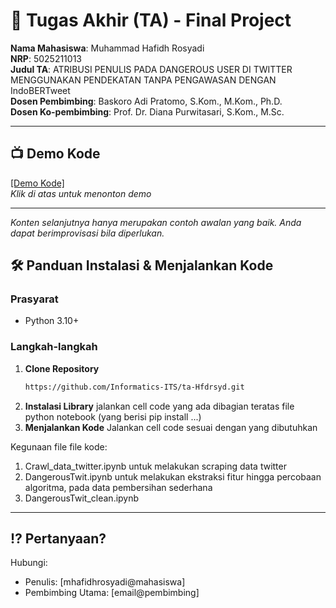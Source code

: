 # 🏁 Tugas Akhir (TA) - Final Project

**Nama Mahasiswa**: Muhammad Hafidh Rosyadi  
**NRP**: 5025211013  
**Judul TA**: ATRIBUSI PENULIS PADA DANGEROUS USER DI TWITTER MENGGUNAKAN PENDEKATAN TANPA PENGAWASAN DENGAN IndoBERTweet  
**Dosen Pembimbing**: Baskoro Adi Pratomo, S.Kom., M.Kom., Ph.D.  
**Dosen Ko-pembimbing**: Prof. Dr. Diana Purwitasari, S.Kom., M.Sc.  

---

## 📺 Demo Kode  


[[Demo Kode]](https://www.youtube.com/watch?v=`VIDEO_ID`)  
*Klik di atas untuk menonton demo*

---

*Konten selanjutnya hanya merupakan contoh awalan yang baik. Anda dapat berimprovisasi bila diperlukan.*

## 🛠 Panduan Instalasi & Menjalankan Kode

### Prasyarat  
- Python 3.10+

### Langkah-langkah  
1. **Clone Repository**  
   ```bash
   https://github.com/Informatics-ITS/ta-Hfdrsyd.git
   ```
2. **Instalasi Library**
   jalankan cell code yang ada dibagian teratas file python notebook (yang berisi pip install ...)
3. **Menjalankan Kode**
   Jalankan cell code sesuai dengan yang dibutuhkan

Kegunaan file file kode:
1. Crawl_data_twitter.ipynb untuk melakukan scraping data twitter
2. DangerousTwit.ipynb untuk melakukan ekstraksi fitur hingga percobaan algoritma, pada data pembersihan sederhana
3. DangerousTwit_clean.ipynb
---

## ⁉️ Pertanyaan?

Hubungi:
- Penulis: [mhafidhrosyadi@mahasiswa]
- Pembimbing Utama: [email@pembimbing]
